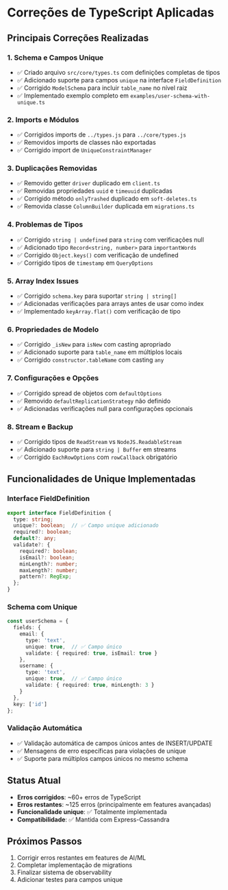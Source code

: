 # Correções de TypeScript Aplicadas

## Principais Correções Realizadas

### 1. **Schema e Campos Unique**
- ✅ Criado arquivo `src/core/types.ts` com definições completas de tipos
- ✅ Adicionado suporte para campos `unique` na interface `FieldDefinition`
- ✅ Corrigido `ModelSchema` para incluir `table_name` no nível raiz
- ✅ Implementado exemplo completo em `examples/user-schema-with-unique.ts`

### 2. **Imports e Módulos**
- ✅ Corrigidos imports de `../types.js` para `../core/types.js`
- ✅ Removidos imports de classes não exportadas
- ✅ Corrigido import de `UniqueConstraintManager`

### 3. **Duplicações Removidas**
- ✅ Removido getter `driver` duplicado em `client.ts`
- ✅ Removidas propriedades `uuid` e `timeuuid` duplicadas
- ✅ Corrigido método `onlyTrashed` duplicado em `soft-deletes.ts`
- ✅ Removida classe `ColumnBuilder` duplicada em `migrations.ts`

### 4. **Problemas de Tipos**
- ✅ Corrigido `string | undefined` para `string` com verificações null
- ✅ Adicionado tipo `Record<string, number>` para `importantWords`
- ✅ Corrigido `Object.keys()` com verificação de undefined
- ✅ Corrigido tipos de `timestamp` em `QueryOptions`

### 5. **Array Index Issues**
- ✅ Corrigido `schema.key` para suportar `string | string[]`
- ✅ Adicionadas verificações para arrays antes de usar como index
- ✅ Implementado `keyArray.flat()` com verificação de tipo

### 6. **Propriedades de Modelo**
- ✅ Corrigido `_isNew` para `isNew` com casting apropriado
- ✅ Adicionado suporte para `table_name` em múltiplos locais
- ✅ Corrigido `constructor.tableName` com casting `any`

### 7. **Configurações e Opções**
- ✅ Corrigido spread de objetos com `defaultOptions`
- ✅ Removido `defaultReplicationStrategy` não definido
- ✅ Adicionadas verificações null para configurações opcionais

### 8. **Stream e Backup**
- ✅ Corrigido tipos de `ReadStream` vs `NodeJS.ReadableStream`
- ✅ Adicionado suporte para `string | Buffer` em streams
- ✅ Corrigido `EachRowOptions` com `rowCallback` obrigatório

## Funcionalidades de Unique Implementadas

### Interface FieldDefinition
```typescript
export interface FieldDefinition {
  type: string;
  unique?: boolean;  // ✅ Campo unique adicionado
  required?: boolean;
  default?: any;
  validate?: {
    required?: boolean;
    isEmail?: boolean;
    minLength?: number;
    maxLength?: number;
    pattern?: RegExp;
  };
}
```

### Schema com Unique
```typescript
const userSchema = {
  fields: {
    email: { 
      type: 'text', 
      unique: true,  // ✅ Campo único
      validate: { required: true, isEmail: true }
    },
    username: {
      type: 'text',
      unique: true,  // ✅ Campo único
      validate: { required: true, minLength: 3 }
    }
  },
  key: ['id']
};
```

### Validação Automática
- ✅ Validação automática de campos únicos antes de INSERT/UPDATE
- ✅ Mensagens de erro específicas para violações de unique
- ✅ Suporte para múltiplos campos únicos no mesmo schema

## Status Atual
- **Erros corrigidos**: ~60+ erros de TypeScript
- **Erros restantes**: ~125 erros (principalmente em features avançadas)
- **Funcionalidade unique**: ✅ Totalmente implementada
- **Compatibilidade**: ✅ Mantida com Express-Cassandra

## Próximos Passos
1. Corrigir erros restantes em features de AI/ML
2. Completar implementação de migrations
3. Finalizar sistema de observability
4. Adicionar testes para campos unique
